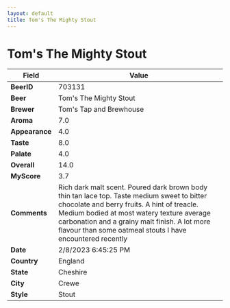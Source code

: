```yaml
---
layout: default
title: Tom's The Mighty Stout
---
```


# Tom's The Mighty Stout

| Field         | Value     |
|---------------|-----------|
| **BeerID** | 703131 |
| **Beer** | Tom's The Mighty Stout |
| **Brewer** | Tom&#39;s Tap and Brewhouse |
| **Aroma** | 7.0 |
| **Appearance** | 4.0 |
| **Taste** | 8.0 |
| **Palate** | 4.0 |
| **Overall** | 14.0 |
| **MyScore** | 3.7 |
| **Comments** | Rich dark malt scent. Poured dark brown body thin tan lace top. Taste medium sweet to bitter chocolate and berry fruits. A hint of treacle. Medium bodied at most watery texture average carbonation and a grainy malt finish. A lot more flavour than some oatmeal stouts I have encountered recently  |
| **Date** | 2/8/2023 6:45:25 PM |
| **Country** | England |
| **State** | Cheshire |
| **City** | Crewe |
| **Style** | Stout |
